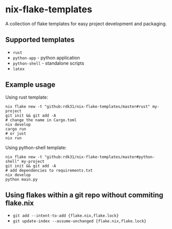 # nix-flake-templates

A collection of flake templates for easy project development and packaging.

## Supported templates

- `rust`
- `python-app` - python application
- `python-shell` - standalone scripts
- `latex`

## Example usage

Using rust template:

```
nix flake new -t "github:rdk31/nix-flake-templates/master#rust" my-project
git init && git add -A
# change the name in Cargo.toml
nix develop
cargo run
# or just
nix run
```

Using python-shell template:

```
nix flake new -t "github:rdk31/nix-flake-templates/master#python-shell" my-project
git init && git add -A
# add dependencies to requirements.txt
nix develop
python main.py
```

## Using flakes within a git repo without commiting flake.nix

- `git add --intent-to-add {flake.nix,flake.lock}`
- `git update-index --assume-unchanged {flake.nix,flake.lock}`

